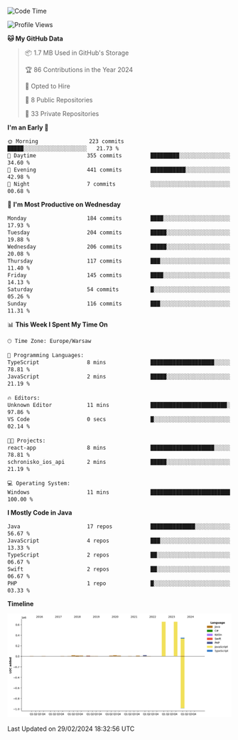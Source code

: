 <!--START_SECTION:waka-->
![Code Time](http://img.shields.io/badge/Code%20Time-171%20hrs%2038%20mins-blue)

![Profile Views](http://img.shields.io/badge/Profile%20Views-0-blue)

**🐱 My GitHub Data** 

> 📦 1.7 MB Used in GitHub's Storage 
 > 
> 🏆 86 Contributions in the Year 2024
 > 
> 💼 Opted to Hire
 > 
> 📜 8 Public Repositories 
 > 
> 🔑 33 Private Repositories 
 > 
**I'm an Early 🐤** 

```text
🌞 Morning                223 commits         █████░░░░░░░░░░░░░░░░░░░░   21.73 % 
🌆 Daytime                355 commits         █████████░░░░░░░░░░░░░░░░   34.60 % 
🌃 Evening                441 commits         ███████████░░░░░░░░░░░░░░   42.98 % 
🌙 Night                  7 commits           ░░░░░░░░░░░░░░░░░░░░░░░░░   00.68 % 
```
📅 **I'm Most Productive on Wednesday** 

```text
Monday                   184 commits         ████░░░░░░░░░░░░░░░░░░░░░   17.93 % 
Tuesday                  204 commits         █████░░░░░░░░░░░░░░░░░░░░   19.88 % 
Wednesday                206 commits         █████░░░░░░░░░░░░░░░░░░░░   20.08 % 
Thursday                 117 commits         ███░░░░░░░░░░░░░░░░░░░░░░   11.40 % 
Friday                   145 commits         ████░░░░░░░░░░░░░░░░░░░░░   14.13 % 
Saturday                 54 commits          █░░░░░░░░░░░░░░░░░░░░░░░░   05.26 % 
Sunday                   116 commits         ███░░░░░░░░░░░░░░░░░░░░░░   11.31 % 
```


📊 **This Week I Spent My Time On** 

```text
🕑︎ Time Zone: Europe/Warsaw

💬 Programming Languages: 
TypeScript               8 mins              ████████████████████░░░░░   78.81 % 
JavaScript               2 mins              █████░░░░░░░░░░░░░░░░░░░░   21.19 % 

🔥 Editors: 
Unknown Editor           11 mins             ████████████████████████░   97.86 % 
VS Code                  0 secs              █░░░░░░░░░░░░░░░░░░░░░░░░   02.14 % 

🐱‍💻 Projects: 
react-app                8 mins              ████████████████████░░░░░   78.81 % 
schronisko_ios_api       2 mins              █████░░░░░░░░░░░░░░░░░░░░   21.19 % 

💻 Operating System: 
Windows                  11 mins             █████████████████████████   100.00 % 
```

**I Mostly Code in Java** 

```text
Java                     17 repos            ██████████████░░░░░░░░░░░   56.67 % 
JavaScript               4 repos             ███░░░░░░░░░░░░░░░░░░░░░░   13.33 % 
TypeScript               2 repos             ██░░░░░░░░░░░░░░░░░░░░░░░   06.67 % 
Swift                    2 repos             ██░░░░░░░░░░░░░░░░░░░░░░░   06.67 % 
PHP                      1 repo              █░░░░░░░░░░░░░░░░░░░░░░░░   03.33 % 
```



**Timeline**

![Lines of Code chart](https://raw.githubusercontent.com/KuaQ/KuaQ/main/assets/bar_graph.png)


 Last Updated on 29/02/2024 18:32:56 UTC
<!--END_SECTION:waka-->

